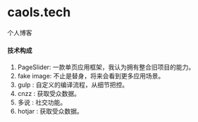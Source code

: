 # caols.tech

个人博客

#### 技术构成

1. PageSlider: 一款单页应用框架，我认为拥有整合旧项目的能力。
2. fake image: 不止是替身，将来会看到更多应用场景。
3. gulp      : 自定义的编译流程，从细节把控。
4. cnzz      : 获取受众数据。
5. 多说       : 社交功能。
6. hotjar    : 获取受众数据。
